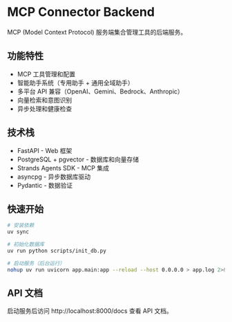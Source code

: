# MCP Connector Backend

MCP (Model Context Protocol) 服务端集合管理工具的后端服务。

## 功能特性

- MCP 工具管理和配置
- 智能助手系统（专用助手 + 通用全域助手）
- 多平台 API 兼容（OpenAI、Gemini、Bedrock、Anthropic）
- 向量检索和意图识别
- 异步处理和健康检查

## 技术栈

- FastAPI - Web 框架
- PostgreSQL + pgvector - 数据库和向量存储
- Strands Agents SDK - MCP 集成
- asyncpg - 异步数据库驱动
- Pydantic - 数据验证

## 快速开始

```bash
# 安装依赖
uv sync

# 初始化数据库
uv run python scripts/init_db.py

# 启动服务（后台运行）
nohup uv run uvicorn app.main:app --reload --host 0.0.0.0 > app.log 2>&1 &
```

## API 文档

启动服务后访问 http://localhost:8000/docs 查看 API 文档。
